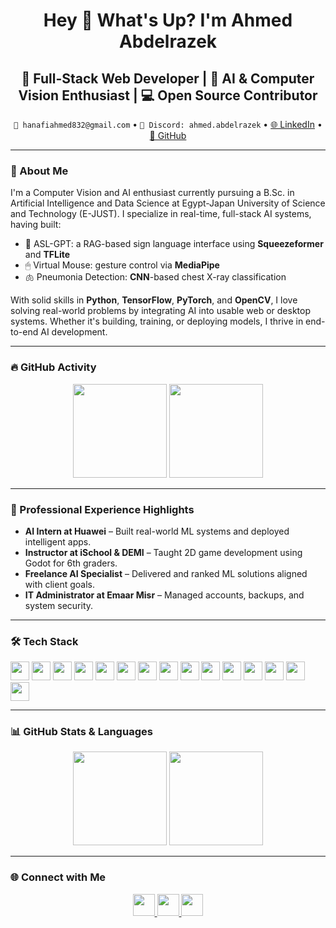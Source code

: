 <h1 align="center">Hey 👋 What's Up? I'm Ahmed Abdelrazek</h1>

<h2 align="center">🚀 Full-Stack Web Developer | 🤖 AI & Computer Vision Enthusiast | 💻 Open Source Contributor</h2>

<div align="center">
  <code>📧 hanafiahmed832@gmail.com</code> • 
  <code>💬 Discord: ahmed.abdelrazek</code> • 
  <a href="https://www.linkedin.com/in/ahmed-abdelrazek1/" target="_blank">🌐 LinkedIn</a> • 
  <a href="https://github.com/Ahmedabdelrazek1" target="_blank">💼 GitHub</a>
</div>

---
### 🧠 About Me

I'm a Computer Vision and AI enthusiast currently pursuing a B.Sc. in Artificial Intelligence and Data Science at Egypt-Japan University of Science and Technology (E-JUST). I specialize in real-time, full-stack AI systems, having built:

- 🤟 ASL-GPT: a RAG-based sign language interface using **Squeezeformer** and **TFLite**
- 🖱 Virtual Mouse: gesture control via **MediaPipe**
- 🫁 Pneumonia Detection: **CNN**-based chest X-ray classification

With solid skills in **Python**, **TensorFlow**, **PyTorch**, and **OpenCV**, I love solving real-world problems by integrating AI into usable web or desktop systems. Whether it's building, training, or deploying models, I thrive in end-to-end AI development.

---
### 🔥 GitHub Activity

<div align="center">
  <img src="https://streak-stats.demolab.com?user=Ahmedabdelrazek1&theme=dracula&hide_border=false" height="150" />
  <img src="https://github-profile-trophy.vercel.app/?username=Ahmedabdelrazek1&theme=dracula&no-bg=false&no-frame=false&row=1&column=6" height="150" />
</div>

---

### 💼 Professional Experience Highlights

- **AI Intern at Huawei** – Built real-world ML systems and deployed intelligent apps.
- **Instructor at iSchool & DEMI** – Taught 2D game development using Godot for 6th graders.
- **Freelance AI Specialist** – Delivered and ranked ML solutions aligned with client goals.
- **IT Administrator at Emaar Misr** – Managed accounts, backups, and system security.

---

### 🛠️ Tech Stack

<div align="left">
  <img src="https://cdn.jsdelivr.net/gh/devicons/devicon/icons/python/python-original.svg" height="30" />
  <img src="https://cdn.jsdelivr.net/gh/devicons/devicon/icons/javascript/javascript-original.svg" height="30" />
  <img src="https://cdn.jsdelivr.net/gh/devicons/devicon/icons/typescript/typescript-original.svg" height="30" />
  <img src="https://cdn.jsdelivr.net/gh/devicons/devicon/icons/react/react-original.svg" height="30" />
  <img src="https://cdn.jsdelivr.net/gh/devicons/devicon/icons/html5/html5-original.svg" height="30" />
  <img src="https://cdn.jsdelivr.net/gh/devicons/devicon/icons/css3/css3-original.svg" height="30" />
  <img src="https://cdn.jsdelivr.net/gh/devicons/devicon/icons/c/c-original.svg" height="30" />
  <img src="https://cdn.jsdelivr.net/gh/devicons/devicon/icons/csharp/csharp-original.svg" height="30" />
  <img src="https://cdn.jsdelivr.net/gh/devicons/devicon/icons/django/django-plain.svg" height="30" />
  <img src="https://cdn.jsdelivr.net/gh/devicons/devicon/icons/flask/flask-original.svg" height="30" />
  <img src="https://cdn.jsdelivr.net/gh/devicons/devicon/icons/tailwindcss/tailwindcss-original-wordmark.svg" height="30" />
  <img src="https://cdn.jsdelivr.net/gh/devicons/devicon/icons/tensorflow/tensorflow-original.svg" height="30" />
  <img src="https://cdn.jsdelivr.net/gh/devicons/devicon/icons/pytorch/pytorch-original.svg" height="30" />
  <img src="https://cdn.jsdelivr.net/gh/devicons/devicon/icons/docker/docker-original.svg" height="30" />
  <img src="https://cdn.jsdelivr.net/gh/devicons/devicon/icons/azure/azure-original.svg" height="30" />
</div>

---

### 📊 GitHub Stats & Languages

<div align="center">
  <img src="https://github-readme-stats.vercel.app/api?username=Ahmedabdelrazek1&show_icons=true&count_private=true&theme=dracula&hide_border=false" height="150" />
  <img src="https://github-readme-stats.vercel.app/api/top-langs/?username=Ahmedabdelrazek1&layout=compact&langs_count=8&theme=dracula&hide_border=false" height="150" />
</div>

---


### 🌐 Connect with Me

<div align="center">
  <a href="https://www.linkedin.com/in/ahmed-abdelrazek1/" target="_blank">
    <img src="https://img.shields.io/static/v1?message=LinkedIn&logo=linkedin&label=&color=0077B5&logoColor=white&style=for-the-badge" height="35" />
  </a>
  <a href="mailto:hanafiahmed832@gmail.com" target="_blank">
    <img src="https://img.shields.io/static/v1?message=Gmail&logo=gmail&label=&color=D14836&logoColor=white&style=for-the-badge" height="35" />
  </a>
  <a href="https://discordapp.com/users/ahmed.abdelrazek" target="_blank">
    <img src="https://img.shields.io/static/v1?message=Discord&logo=discord&label=&color=7289DA&logoColor=white&style=for-the-badge" height="35" />
  </a>
</div>
